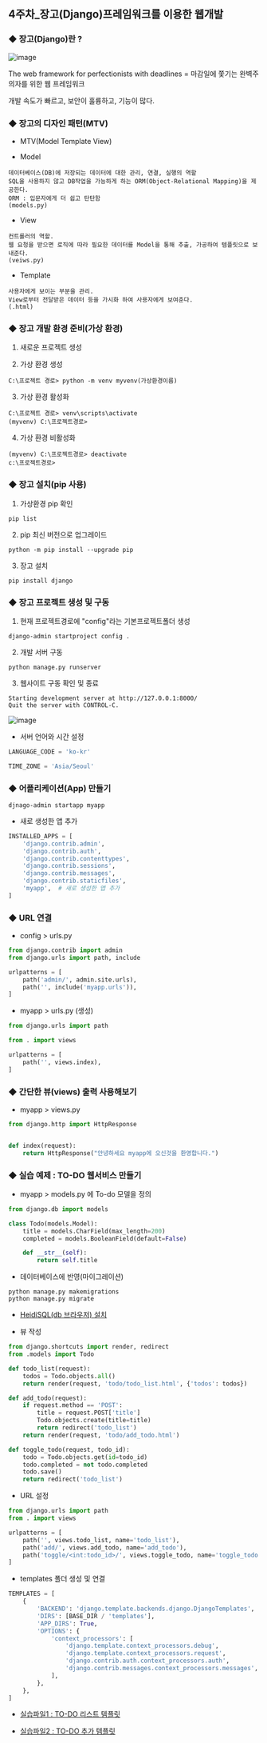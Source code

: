 ## 4주차_장고(Django)프레임워크를 이용한 웹개발


### ◆ 장고(Django)란 ?

![image](https://github.com/user-attachments/assets/07b73fea-e168-4f9c-9963-f2c0ba3cdd75)

The web framework for perfectionists with deadlines = 마감일에 쫓기는 완벽주의자를 위한 웹 프레임워크

개발 속도가 빠르고, 보안이 훌륭하고, 기능이 많다.


### ◆ 장고의 디자인 패턴(MTV)

- MTV(Model Template View)

- Model

```
데이터베이스(DB)에 저장되는 데이터에 대한 관리, 연결, 실행의 역할
SQL을 사용하지 않고 DB작업을 가능하게 하는 ORM(Object-Relational Mapping)을 제공한다.
ORM : 입문자에게 더 쉽고 탄탄함
(models.py)
```

- View

```
컨트롤러의 역할.
웹 요청을 받으면 로직에 따라 필요한 데이터를 Model을 통해 추출, 가공하여 템플릿으로 보내준다.
(veiws.py)
```

- Template

```
사용자에게 보이는 부분을 관리.
View로부터 전달받은 데이터 등을 가시화 하여 사용자에게 보여준다.
(.html)
```


### ◆ 장고 개발 환경 준비(가상 환경)

1. 새로운 프로젝트 생성

2. 가상 환경 생성
   
```
C:\프로젝트 경로> python -m venv myvenv(가상환경이름)
```

3. 가상 환경 활성화

```
C:\프로젝트 경로> venv\scripts\activate
(myvenv) C:\프로젝트경로>
```

4. 가상 환경 비활성화

```
(myvenv) C:\프로젝트경로> deactivate  
c:\프로젝트경로>
```


### ◆ 장고 설치(pip 사용)

1. 가상환경 pip 확인
   
```
pip list
```

2. pip 최신 버전으로 업그레이드
   
```
python -m pip install --upgrade pip
```

3. 장고 설치
   
```
pip install django
```


### ◆ 장고 프로젝트 생성 및 구동

1. 현재 프로젝트경로에 "config"라는 기본프로젝트폴더 생성
   
```
django-admin startproject config .
```

2. 개발 서버 구동

```
python manage.py runserver
```

3. 웹사이트 구동 확인 및 종료
   
```
Starting development server at http://127.0.0.1:8000/ 
Quit the server with CONTROL-C.
```

![image](https://github.com/user-attachments/assets/276dabe0-5428-4c7a-af59-d1e6ed7a4000)

- 서버 언어와 시간 설정

```python
LANGUAGE_CODE = 'ko-kr'

TIME_ZONE = 'Asia/Seoul'
```

### ◆ 어플리케이션(App) 만들기

```
djnago-admin startapp myapp
```

- 새로 생성한 앱 추가

```python
INSTALLED_APPS = [
    'django.contrib.admin',
    'django.contrib.auth',
    'django.contrib.contenttypes',
    'django.contrib.sessions',
    'django.contrib.messages',
    'django.contrib.staticfiles',
    'myapp',  # 새로 생성한 앱 추가
]
```

### ◆ URL 연결

- config > urls.py
  
```python
from django.contrib import admin
from django.urls import path, include

urlpatterns = [
    path('admin/', admin.site.urls),
    path('', include('myapp.urls')),
]
```


- myapp > urls.py (생성)

```python
from django.urls import path

from . import views

urlpatterns = [
    path('', views.index),
]
```


### ◆ 간단한 뷰(views) 출력 사용해보기

- myapp > views.py

```python
from django.http import HttpResponse


def index(request):
    return HttpResponse("안녕하세요 myapp에 오신것을 환영합니다.")
```


### ◆ 실습 예제 : TO-DO 웹서비스 만들기

- myapp > models.py 에 To-do 모델을 정의

```python
from django.db import models

class Todo(models.Model):
    title = models.CharField(max_length=200)
    completed = models.BooleanField(default=False)

    def __str__(self):
        return self.title
```

- 데이터베이스에 반영(마이그레이션)

```
python manage.py makemigrations
python manage.py migrate
```

- [HeidiSQL(db 브라우저) 설치](https://www.heidisql.com/download.php)

- 뷰 작성

```python
from django.shortcuts import render, redirect
from .models import Todo

def todo_list(request):
    todos = Todo.objects.all()
    return render(request, 'todo/todo_list.html', {'todos': todos})

def add_todo(request):
    if request.method == 'POST':
        title = request.POST['title']
        Todo.objects.create(title=title)
        return redirect('todo_list')
    return render(request, 'todo/add_todo.html')

def toggle_todo(request, todo_id):
    todo = Todo.objects.get(id=todo_id)
    todo.completed = not todo.completed
    todo.save()
    return redirect('todo_list')
```

- URL 설정

```python
from django.urls import path
from . import views

urlpatterns = [
    path('', views.todo_list, name='todo_list'),
    path('add/', views.add_todo, name='add_todo'),
    path('toggle/<int:todo_id>/', views.toggle_todo, name='toggle_todo'),
]
```

- templates 폴더 생성 및 연결

```python
TEMPLATES = [
    {
        'BACKEND': 'django.template.backends.django.DjangoTemplates',
        'DIRS': [BASE_DIR / 'templates'],
        'APP_DIRS': True,
        'OPTIONS': {
            'context_processors': [
                'django.template.context_processors.debug',
                'django.template.context_processors.request',
                'django.contrib.auth.context_processors.auth',
                'django.contrib.messages.context_processors.messages',
            ],
        },
    },
]
```

- [실습파일1 : TO-DO 리스트 템플릿](https://github.com/k0bird/PythonBasic/blob/main/html/todo_list.html)
  
- [실습파일2 : TO-DO 추가 템플릿](https://github.com/k0bird/PythonBasic/blob/main/html/add_todo.html)
